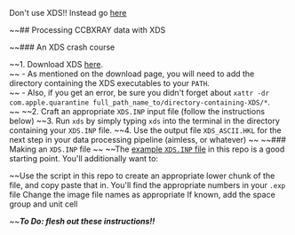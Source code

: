 Don't use XDS!! Instead go [here](https://docs.google.com/document/d/12xUN9CjI-50afmi3HdK_QFJuVoU7rYkB7QkXr72WC7s/edit#heading=h.cmfixdmu3t8g)

~~## Processing CCBXRAY data with XDS

~~### An XDS crash course

~~1. Download XDS [here](https://xds.mr.mpg.de/html_doc/downloading.html).  
~~     - As mentioned on the download page, you will need to add the directory containing the XDS executables to your `PATH`.  
~~     - Also, if you get an error, be sure you didn't forget about `xattr -dr com.apple.quarantine full_path_name_to/directory-containing-XDS/*`.  
~~
~~2. Craft an appropriate `XDS.INP` input file (follow the instructions below)
~~3. Run `xds` by simply typing `xds` into the terminal in the directory containing your `XDS.INP` file.
~~4. Use the output file `XDS_ASCII.HKL` for the next step in your data processing pipeline (aimless, or whatever) 
~~
~~### Making an `XDS.INP` file
~~
~~The [example `XDS.INP` file](/examples/XDS.INP) in this repo is a good starting point. You'll additionally want to:

~~Use the script in this repo to create an appropriate lower chunk of the file, and copy paste that in. You'll find the appropriate numbers in your `.exp` file
Change the image file names as appropriate
If known, add the space group and unit cell

~~***To Do: flesh out these instructions!!***
